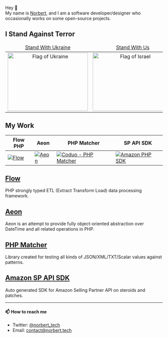 Hey 👋   
My name is [Norbert](https://norbert.tech/), and I am a software developer/designer who occasionally works on some open-source projects.


## I Stand Against Terror

<table>
  <thead>
    <tr>
      <td align="center"><a href="https://www.standwithukraine.how/" target="_blank">Stand With Ukraine</a></td>
      <td align="center"><a href="https://www.standwithus.com/">Stand With Us</a></td>
    </tr>
  </thead>
  <tbody>
    <tr>
      <td align="center"><img width="256" height="186" alt="Flag of Ukraine" src="https://upload.wikimedia.org/wikipedia/commons/thumb/4/49/Flag_of_Ukraine.svg/256px-Flag_of_Ukraine.svg.png"></td>
      <td align="center"><img width="256" height="186" alt="Flag of Israel" src="https://upload.wikimedia.org/wikipedia/commons/thumb/d/d4/Flag_of_Israel.svg/256px-Flag_of_Israel.svg.png"></td>
    </tr>
  </tbody>
</table>


## My Work

| Flow PHP | Aeon | PHP Matcher | SP API SDK |
|-|-|-|-|
| [![Flow](https://avatars.githubusercontent.com/u/73495297?s=200&v=4)](https://github.com/flow-php) | [![Aeon](https://avatars.githubusercontent.com/u/65980193?s=200&v=4)](https://github.com/aeon-php) | [![Coduo - PHP Matcher](https://avatars.githubusercontent.com/u/7405420?s=200&v=4)](https://github.com/coduo/php-matcher) | [![Amazon PHP SDK](https://avatars.githubusercontent.com/u/85079154?s=200&v=4)](https://github.com/amazon-php/sp-api-sdk) |

## [Flow](https://github.com/flow-php)

PHP strongly typed ETL (Extract Transform Load) data processing framework.

## [Aeon](https://github.com/aeon-php)

Aeon is an attempt to provide fully object-oriented abstraction over DateTime and all related operations in PHP.

## [PHP Matcher](https://github.com/coduo/php-matcher)

Library created for testing all kinds of JSON/XML/TXT/Scalar values against patterns.

## [Amazon SP API SDK](https://github.com/amazon-php/sp-api-sdk)

Auto generated SDK for Amazon Selling Partner API on steroids and patches.

---

#### 📫 How to reach me

- Twitter: [@norbert_tech](https://twitter.com/norbert_tech)
- Email: [contact@norbert.tech](mailto://contact@norbert.tech)
